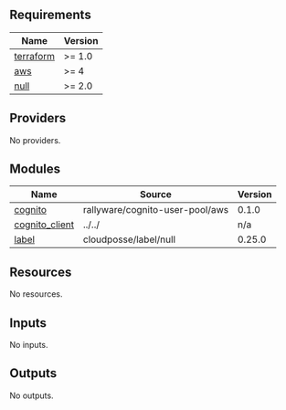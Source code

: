 <!-- BEGIN_TF_DOCS -->
## Requirements

| Name | Version |
|------|---------|
| <a name="requirement_terraform"></a> [terraform](#requirement\_terraform) | >= 1.0 |
| <a name="requirement_aws"></a> [aws](#requirement\_aws) | >= 4 |
| <a name="requirement_null"></a> [null](#requirement\_null) | >= 2.0 |

## Providers

No providers.

## Modules

| Name | Source | Version |
|------|--------|---------|
| <a name="module_cognito"></a> [cognito](#module\_cognito) | rallyware/cognito-user-pool/aws | 0.1.0 |
| <a name="module_cognito_client"></a> [cognito\_client](#module\_cognito\_client) | ../../ | n/a |
| <a name="module_label"></a> [label](#module\_label) | cloudposse/label/null | 0.25.0 |

## Resources

No resources.

## Inputs

No inputs.

## Outputs

No outputs.
<!-- END_TF_DOCS -->